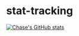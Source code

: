 # stat-tracking

[![Chase's GitHub stats](https://github-readme-stats.vercel.app/api?username=Daelso)](https://github.com/Daelso/github-readme-stats)

